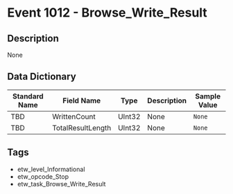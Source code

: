 # Event 1012 - Browse_Write_Result

## Description
None

## Data Dictionary
|Standard Name|Field Name|Type|Description|Sample Value|
|---|---|---|---|---|
|TBD|WrittenCount|UInt32|None|`None`|
|TBD|TotalResultLength|UInt32|None|`None`|

## Tags
* etw_level_Informational
* etw_opcode_Stop
* etw_task_Browse_Write_Result